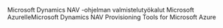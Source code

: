 <span data-ttu-id="00157-101">Microsoft Dynamics NAV -ohjelman valmistelutyökalut Microsoft Azurelle</span><span class="sxs-lookup"><span data-stu-id="00157-101">Microsoft Dynamics NAV Provisioning Tools for Microsoft Azure</span></span>